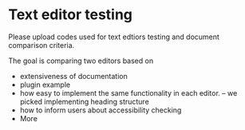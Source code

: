 # Text editor testing
Please upload codes used for text edtiors testing and document comparison criteria. 

The goal is comparing two editors based on 

- extensiveness of documentation 
- plugin example
- how easy to implement the same functionality in each editor. – we picked implementing heading structure
- how to inform users about accessibility checking 
- More
